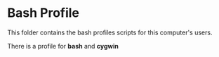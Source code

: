 # Bash Profile

This folder contains the bash profiles scripts for this computer's users.

There is a profile for **bash** and **cygwin**